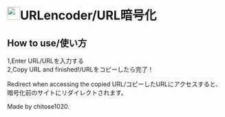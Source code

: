 <h1><img src="https://chitose1020.github.io/chitose1020/img/icon.png" height="30px" width="30px" />URLencoder/URL暗号化</h1>
<h2>How to use/使い方</h2>
<p>1,Enter URL/URLを入力する<br />
   2,Copy URL and finished!/URLをコピーしたら完了！</p>

<p>Redirect when accessing the copied URL/コピーしたURLにアクセスすると、暗号化前のサイトにリダイレクトされます。</p>
<p>Made by chitose1020.</p>
